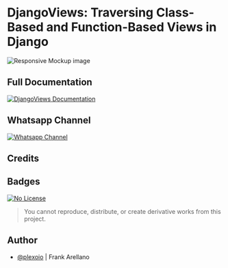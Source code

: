 # DjangoViews: Traversing Class-Based and Function-Based Views in Django

![Responsive Mockup image](https://github.com/plexoio/py/blob/main/docs/assets/img/mockup.png)

## Full Documentation

[![DjangoViews Documentation](https://img.shields.io/badge/View-DjangoViews_Documentation-blue)](https://plexoio.github.io/djangoviews/)

## Whatsapp Channel

[![Whatsapp Channel](https://img.shields.io/badge/View-Whatsapp_Channel-green)](https://whatsapp.com/channel/0029VaCsHbn5a23x7hElJL2r) 

## Credits

## Badges

[![No License](https://img.shields.io/badge/License-No_License-red)](https://plexoio.github.io/py/LICENSE/) 

> You cannot reproduce, distribute, or create derivative works from this project.

## Author

- [@plexoio](https://www.github.com/plexoio) | Frank Arellano
